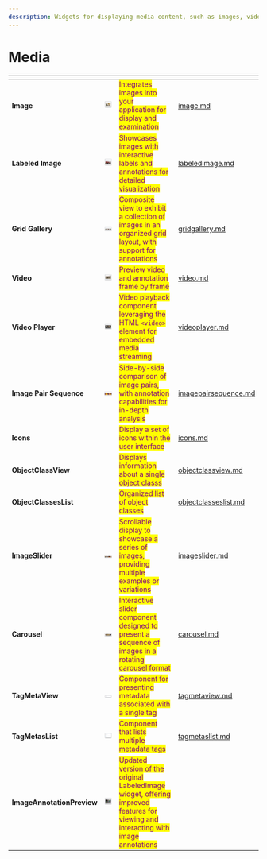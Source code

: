 ```yaml
---
description: Widgets for displaying media content, such as images, videos
---
```


# Media

<table data-view="cards"><thead><tr><th></th><th></th><th></th><th data-hidden data-card-target data-type="content-ref"></th></tr></thead><tbody><tr><td><strong>Image</strong></td><td><img src="../../../.gitbook/assets/widgets-image.png" alt=""></td><td><mark style="color:purple;">Integrates images into your application for display and examination</mark></td><td><a href="image.md">image.md</a></td></tr><tr><td><strong>Labeled Image</strong></td><td><img src="../../../.gitbook/assets/widgets-labeledImage.png" alt=""></td><td><mark style="color:purple;">Showcases images with interactive labels and annotations for detailed visualization</mark></td><td><a href="labeledimage.md">labeledimage.md</a></td></tr><tr><td><strong>Grid Gallery</strong></td><td><img src="../../../.gitbook/assets/widgets-GridGallery.png" alt=""></td><td><mark style="color:purple;">Composite view to exhibit a collection of images in an organized grid layout, with support for annotations</mark></td><td><a href="gridgallery.md">gridgallery.md</a></td></tr><tr><td><strong>Video</strong></td><td><img src="../../../.gitbook/assets/widgets-video.png" alt=""></td><td><mark style="color:purple;">Preview video and annotation frame by frame</mark></td><td><a href="video.md">video.md</a></td></tr><tr><td><strong>Video Player</strong></td><td><img src="../../../.gitbook/assets/widgets-videoPlayer.png" alt=""></td><td><mark style="color:purple;">Video playback component leveraging the HTML <code>&#x3C;video></code> element for embedded media streaming</mark></td><td><a href="videoplayer.md">videoplayer.md</a></td></tr><tr><td><strong>Image Pair Sequence</strong></td><td><img src="../../../.gitbook/assets/widget-ImagePairSequence.png" alt=""></td><td><mark style="color:purple;">Side-by-side comparison of image pairs, with annotation capabilities for in-depth analysis</mark></td><td><a href="imagepairsequence.md">imagepairsequence.md</a></td></tr><tr><td><strong>Icons</strong></td><td><img src="https://user-images.githubusercontent.com/120389559/225039036-991b1dd3-c348-4145-bf54-74f49187b183.png" alt=""></td><td><mark style="color:purple;">Display a set of icons within the user interface</mark></td><td><a href="icons.md">icons.md</a></td></tr><tr><td><strong>ObjectClassView</strong></td><td><img src="https://user-images.githubusercontent.com/79905215/218079475-c5c5c032-8420-4850-b3fc-19dfc19c266a.png" alt=""></td><td><mark style="color:purple;">Displays information about a single object classs</mark></td><td><a href="objectclassview.md">objectclassview.md</a></td></tr><tr><td><strong>ObjectClassesList</strong></td><td><img src="https://user-images.githubusercontent.com/79905215/218096273-0a52cc67-0ba8-4886-95a0-660e61d6a4eb.png" alt=""></td><td><mark style="color:purple;">Organized list of object classes</mark></td><td><a href="objectclasseslist.md">objectclasseslist.md</a></td></tr><tr><td><strong>ImageSlider</strong></td><td><img src="../../../.gitbook/assets/widget-imageSlider.png" alt=""></td><td><mark style="color:purple;">Scrollable display to showcase a series of images, providing multiple examples or variations</mark></td><td><a href="imageslider.md">imageslider.md</a></td></tr><tr><td><strong>Carousel</strong></td><td><img src="../../../.gitbook/assets/widget-carousel.png" alt=""></td><td><mark style="color:purple;">Interactive slider component designed to present a sequence of images in a rotating carousel format</mark></td><td><a href="carousel.md">carousel.md</a></td></tr><tr><td><strong>TagMetaView</strong></td><td><img src="../../../.gitbook/assets/image (1).png" alt="" data-size="original"></td><td><mark style="color:purple;">Component for presenting metadata associated with a single tag</mark></td><td><a href="tagmetaview.md">tagmetaview.md</a></td></tr><tr><td><strong>TagMetasList</strong></td><td><img src="../../../.gitbook/assets/image (1) (1).png" alt="" data-size="original"></td><td><mark style="color:purple;">Component that lists multiple metadata tags</mark></td><td><a href="tagmetaslist.md">tagmetaslist.md</a></td></tr><tr><td><strong>ImageAnnotationPreview</strong></td><td><img src="../../../.gitbook/assets/image (11).png" alt="" data-size="original"></td><td><mark style="color:purple;">Updated version of the original LabeledImage widget, offering improved features for viewing and interacting with image annotations</mark></td><td></td></tr></tbody></table>
